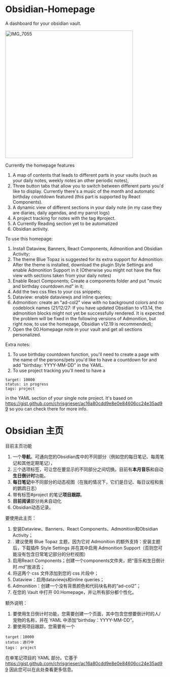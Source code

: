 # Obsidian-Homepage
A dashboard for your obsidian vault.


<img width="403" alt="IMG_7055" src="https://user-images.githubusercontent.com/58488160/147173306-3bdd2289-6dd1-4603-9ba7-24d8510dd29f.PNG">


Currently the homepage features 
1. A map of contents that leads to different parts in your vaults (such as your daily notes, weekly notes an other periodic notes), 
2. Three button tabs that allow you to switch between different parts you'd like to display. Currently there's a music of the month and automatic birthday countdown featured (this part is supported by React Components).  
3. A dynamic view of different sections in your daily note (in my case they are diaries, daily agendas, and my parrot logs)
4. A project tracking for notes with the tag #project.
5. A Currently Reading section yet to be automatized
6. Obsidian activity.


To use this homepage:

1. Install Dataview, Banners, React Components, Admonition and Obsidian Activity;
2. The theme Blue Topaz is suggested for its extra support for Admonition: After the theme is installed, download the plugin Style Settings and enable Admonition Support in it (Otherwise you might not have the flex view with sections taken from your daily notes)
3. Enable React Components; Create a components folder and put "music and birthday countdown.md" in it;
4. Add the two css files to your css snippets;
5. Dataview: enable dataviewjs and inline queries;
6. Admonition: create an "ad-col2" view with no background colors and no codeblock names (21/12/27: If you have updated Obsidian to v13.14, the admonition blocks might not yet be successfully rendered. It is expected the problem will be fixed in the following versions of Admonition, but right now, to use the homepage, Obsidian v12.19 is recommended);
7. Open the 00.Homepage note in your vault and get all sections personalized. 

Extra notes:
1. To use birthday countdown function, you'll need to create a page with the name of the persons/pets you'd like to have a countdown for and add "birthday: YYYY-MM-DD" in the YAML.
2. To use project tracking you'll need to have a
```
target: 10000
status: in progress
tags: project
```
in the YAML section of your single note project. It's based on https://gist.github.com/chrisgrieser/ac16a80cdd9e8e0e84606cc24e35ad99 so you can check there for more info. 


# Obsidian 主页

目前主页功能
1. 一个**导航**，可通向您的Obsidian库中的不同部分（例如您的每日笔记、每周笔记和其他定期笔记），
2. 三个选项标签，可让您在要显示的不同部分之间切换。目前有**本月音乐**和自动**生日倒计时**功能。
3. **每日笔记**中不同部分的动态视图（在我的情况下，它们是日记、每日议程和我的鹦鹉日志）
4. 带有标签#project 的笔记**项目跟踪**。
5. **目前阅读**部分尚未自动化
6. Obsidian动态记录。


要使用此主页：

1. 安装Dataview、Banners、React Components、Admonition和Obsidian Activity；
2. . 建议使用 Blue Topaz 主题，因为它对 Admonition 的额外支持：安装主题后，下载插件 Style Settings 并在其中启用 Admonition Support（否则您可能没有包含日常笔记部分的分栏视图）
4. 启用React Components；创建一个components文件夹，把“音乐和生日倒计时.md”放进去；
5. 将这两个 css 文件添加到您的 css 片段中；
6. Dataview：启用dataviewjs和inline queries；
7. Admonition：创建一个没有背景颜色和代码块名称的“ad-col2”；
8. 在您的 Vault 中打开 00.Homepage，并让所有部分都个性化。

额外说明：
1. 要使用生日倒计时功能，您需要创建一个页面，其中包含您想要倒计时的人/宠物的名称，并在 YAML 中添加“birthday：YYYY-MM-DD”。
2. 要使用项目跟踪，您需要有一个
```
target：10000
status：进行中
tags： project
```
在单笔记项目的 YAML 部分。它基于 https://gist.github.com/chrisgrieser/ac16a80cdd9e8e0e84606cc24e35ad99
因此您可以在此处查看更多信息。
